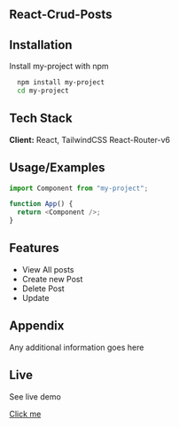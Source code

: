 ## React-Crud-Posts

## Installation

Install my-project with npm

```bash
  npm install my-project
  cd my-project
```

## Tech Stack

**Client:** React, TailwindCSS React-Router-v6

## Usage/Examples

```javascript
import Component from "my-project";

function App() {
  return <Component />;
}
```

## Features

- View All posts
- Create new Post
- Delete Post
- Update

## Appendix

Any additional information goes here

## Live

See live demo

[Click me](https://react-crud-application-shamroz.netlify.app/)
